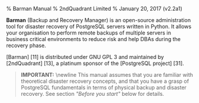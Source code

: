 % Barman Manual
% 2ndQuadrant Limited
% January 20, 2017 (v2.2a1)

**Barman** (Backup and Recovery Manager) is an open-source administration tool for disaster recovery of PostgreSQL servers written in Python. It allows your organisation to perform remote backups of multiple servers in business critical environments to reduce risk and help DBAs during the recovery phase.

[Barman] [11] is distributed under GNU GPL 3 and maintained by [2ndQuadrant] [13], a platinum sponsor of the [PostgreSQL project] [31].

> **IMPORTANT:** \newline
> This manual assumes that you are familiar with theoretical disaster
> recovery concepts, and that you have a grasp of PostgreSQL fundamentals in
> terms of physical backup and disaster recovery. See section _"Before you start"_ below for details.
